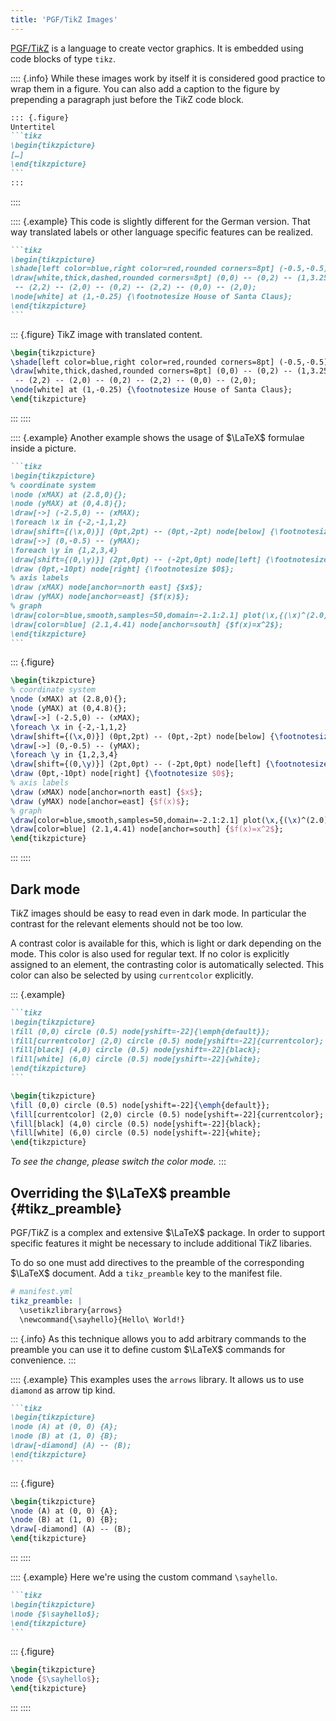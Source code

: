 ```yaml
---
title: 'PGF/TikZ Images'
---
```


[PGF/Ti*k*Z](https://sourceforge.net/projects/pgf/) is a language to create
vector graphics. It is embedded using code blocks of type `tikz`.

:::: {.info}
While these images work by itself it is considered good practice to wrap them
in a figure. You can also add a caption to the figure by prepending a paragraph
just before the Ti*k*Z code block.

````markdown
::: {.figure}
Untertitel
```tikz
\begin{tikzpicture}
[…]
\end{tikzpicture}
```
:::
````
::::

:::: {.example}
This code is slightly different for the German version. That way translated
labels or other language specific features can be realized.

````markdown
```tikz
\begin{tikzpicture}
\shade[left color=blue,right color=red,rounded corners=8pt] (-0.5,-0.5) rectangle (2.5,3.45);
\draw[white,thick,dashed,rounded corners=8pt] (0,0) -- (0,2) -- (1,3.25)
 -- (2,2) -- (2,0) -- (0,2) -- (2,2) -- (0,0) -- (2,0);
\node[white] at (1,-0.25) {\footnotesize House of Santa Claus};
\end{tikzpicture}
```
````

::: {.figure}
TikZ image with translated content.
```tikz
\begin{tikzpicture}
\shade[left color=blue,right color=red,rounded corners=8pt] (-0.5,-0.5) rectangle (2.5,3.45);
\draw[white,thick,dashed,rounded corners=8pt] (0,0) -- (0,2) -- (1,3.25)
 -- (2,2) -- (2,0) -- (0,2) -- (2,2) -- (0,0) -- (2,0);
\node[white] at (1,-0.25) {\footnotesize House of Santa Claus};
\end{tikzpicture}
```
:::
::::

:::: {.example}
Another example shows the usage of $\LaTeX$ formulae inside a picture.

````markdown
```tikz
\begin{tikzpicture}
% coordinate system
\node (xMAX) at (2.8,0){};
\node (yMAX) at (0,4.8){};
\draw[->] (-2.5,0) -- (xMAX);
\foreach \x in {-2,-1,1,2}
\draw[shift={(\x,0)}] (0pt,2pt) -- (0pt,-2pt) node[below] {\footnotesize $\x$};
\draw[->] (0,-0.5) -- (yMAX);
\foreach \y in {1,2,3,4}
\draw[shift={(0,\y)}] (2pt,0pt) -- (-2pt,0pt) node[left] {\footnotesize $\y$};
\draw (0pt,-10pt) node[right] {\footnotesize $0$};
% axis labels
\draw (xMAX) node[anchor=north east] {$x$};
\draw (yMAX) node[anchor=east] {$f(x)$};
% graph
\draw[color=blue,smooth,samples=50,domain=-2.1:2.1] plot(\x,{(\x)^(2.0)});
\draw[color=blue] (2.1,4.41) node[anchor=south] {$f(x)=x^2$};
\end{tikzpicture}
```
````

::: {.figure}
```tikz
\begin{tikzpicture}
% coordinate system
\node (xMAX) at (2.8,0){};
\node (yMAX) at (0,4.8){};
\draw[->] (-2.5,0) -- (xMAX);
\foreach \x in {-2,-1,1,2}
\draw[shift={(\x,0)}] (0pt,2pt) -- (0pt,-2pt) node[below] {\footnotesize $\x$};
\draw[->] (0,-0.5) -- (yMAX);
\foreach \y in {1,2,3,4}
\draw[shift={(0,\y)}] (2pt,0pt) -- (-2pt,0pt) node[left] {\footnotesize $\y$};
\draw (0pt,-10pt) node[right] {\footnotesize $0$};
% axis labels
\draw (xMAX) node[anchor=north east] {$x$};
\draw (yMAX) node[anchor=east] {$f(x)$};
% graph
\draw[color=blue,smooth,samples=50,domain=-2.1:2.1] plot(\x,{(\x)^(2.0)});
\draw[color=blue] (2.1,4.41) node[anchor=south] {$f(x)=x^2$};
\end{tikzpicture}
```
:::
::::

## Dark mode

Ti*k*Z images should be easy to read even in dark mode. In particular the
contrast for the relevant elements should not be too low.

A contrast color is available for this, which is light or dark depending on the
mode. This color is also used for regular text. If no color is explicitly
assigned to an element, the contrasting color is automatically selected. This
color can also be selected by using `currentcolor` explicitly.

::: {.example}
````markdown
```tikz
\begin{tikzpicture}
\fill (0,0) circle (0.5) node[yshift=-22]{\emph{default}};
\fill[currentcolor] (2,0) circle (0.5) node[yshift=-22]{currentcolor};
\fill[black] (4,0) circle (0.5) node[yshift=-22]{black};
\fill[white] (6,0) circle (0.5) node[yshift=-22]{white};
\end{tikzpicture}
```
````

```tikz
\begin{tikzpicture}
\fill (0,0) circle (0.5) node[yshift=-22]{\emph{default}};
\fill[currentcolor] (2,0) circle (0.5) node[yshift=-22]{currentcolor};
\fill[black] (4,0) circle (0.5) node[yshift=-22]{black};
\fill[white] (6,0) circle (0.5) node[yshift=-22]{white};
\end{tikzpicture}
```

*To see the change, please switch the color mode.*
:::

## Overriding the $\LaTeX$ preamble {#tikz_preamble}

PGF/Ti*k*Z is a complex and extensive $\LaTeX$ package. In order to support
specific features it might be necessary to include additional Ti*k*Z libaries.

To do so one must add directives to the preamble of the corresponding $\LaTeX$
document. Add a `tikz_preamble` key to the manifest file.

```yml
# manifest.yml
tikz_preamble: |
  \usetikzlibrary{arrows}
  \newcommand{\sayhello}{Hello\ World!}
```

::: {.info}
As this technique allows you to add arbitrary commands to the preamble you can
use it to define custom $\LaTeX$ commands for convenience.
:::

:::: {.example}
This examples uses the `arrows` library. It allows us to use `diamond` as arrow
tip kind.

````markdown
```tikz
\begin{tikzpicture}
\node (A) at (0, 0) {A};
\node (B) at (1, 0) {B};
\draw[-diamond] (A) -- (B);
\end{tikzpicture}
```
````

::: {.figure}
```tikz
\begin{tikzpicture}
\node (A) at (0, 0) {A};
\node (B) at (1, 0) {B};
\draw[-diamond] (A) -- (B);
\end{tikzpicture}
```
:::
::::

:::: {.example}
Here we're using the custom command `\sayhello`.

````markdown
```tikz
\begin{tikzpicture}
\node {$\sayhello$};
\end{tikzpicture}
```
````

::: {.figure}
```tikz
\begin{tikzpicture}
\node {$\sayhello$};
\end{tikzpicture}
```
:::
::::
